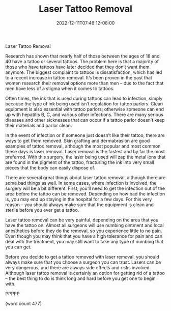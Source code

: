 ﻿---
title: "Laser Tattoo Removal"
date: 2022-12-11T07:46:12-08:00
description: "Tattoos Tips for Web Success"
featured_image: "/images/Tattoos.jpg"
tags: ["Tattoos"]
---

Laser Tattoo Removal

Research has shown that nearly half of those between the ages of 18 and 40 have a tattoo or several tattoos.  The problem here is that a majority of those who have tattoos have later decided that they don’t want them anymore.  The biggest complaint to tattoos is dissatisfaction, which has led to a recent increase in tattoo removal.  It’s been proven in the past that women research their removal options more than men – due to the fact that men have less of a stigma when it comes to tattoos.

Often times, the ink that is used during tattoos can lead to infection, simply because the type of ink being used isn’t regulation for tattoo parlors.  Clean equipment is also essential with tattoo parlors; otherwise someone can end up with hepatitis B, C, and various other infections. There are many serious diseases and other sicknesses that can occur if a tattoo parlor doesn’t keep their materials and parlor clean.

In the event of infection or if someone just doesn’t like their tattoo, there are ways to get them removed.  Skin grafting and dermabrasion are good examples of tattoo removal, although the most popular and most common these days is laser removal.  Laser removal is the fastest and by far the most preferred.  With this surgery, the laser being used will zap the metal ions that are found in the pigment of the tattoo, fracturing the ink into very small pieces that the body can easily dispose of.

There are several great things about laser tattoo removal, although there are some bad things as well. In some cases, where infection is involved, the surgery will be a bit different.  First, you’ll need to get the infection out of the area before the tattoo can be removed.  Depending on how bad the infection is, you may end up staying in the hospital for a few days.  For this very reason – you should always make sure that the equipment is clean and sterile before you ever get a tattoo.

Laser tattoo removal can be very painful, depending on the area that you have the tattoo on. Almost all surgeons will use numbing ointment and local anesthetics before they do the removal, so you experience little to no pain.  Even though you may think that you have a high tolerance for pain and can deal with the treatment, you may still want to take any type of numbing that you can get.

Before you decide to get a tattoo removed with laser removal, you should always make sure that you choose a surgeon you can trust.  Lasers can be very dangerous, and there are always side effects and risks involved.  Although laser tattoo removal is certainly an option for getting rid of a tattoo – the best thing to do is think long and hard before you get one to begin with.

PPPPP

(word count 477)
